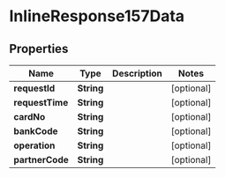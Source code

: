 # InlineResponse157Data

## Properties
Name | Type | Description | Notes
------------ | ------------- | ------------- | -------------
**requestId** | **String** |  |  [optional]
**requestTime** | **String** |  |  [optional]
**cardNo** | **String** |  |  [optional]
**bankCode** | **String** |  |  [optional]
**operation** | **String** |  |  [optional]
**partnerCode** | **String** |  |  [optional]
